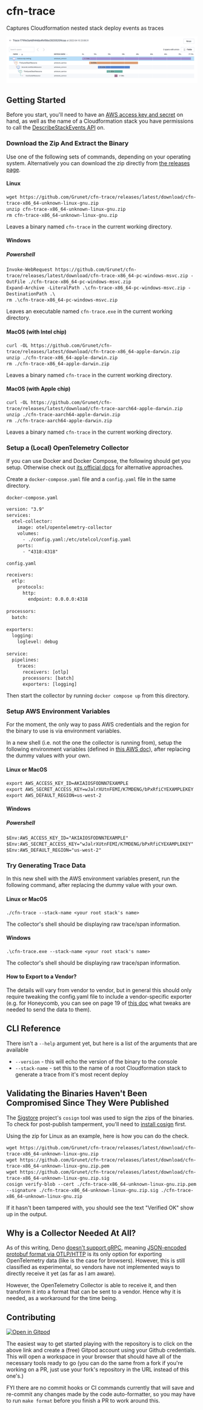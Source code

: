 # cfn-trace

Captures Cloudformation nested stack deploy events as traces

![Five bars of equal height, each one less wide than the one above it, stacked on top of each other to look like an upside down pyramid. Each bar represents a span of time, and its duration is written out on the bar. On the left and inline with each bar is the name associated to each bar, corresponding to the name given to the resource in Cloudformation. There are connecting lines between the names indicating that each bar is considered a child of the one above it.](./examples/hollow-only-nesting/visualization.png)

## Getting Started

Before you start, you'll need to have an
[AWS access key and secret](https://docs.aws.amazon.com/general/latest/gr/aws-sec-cred-types.html#access-keys-and-secret-access-keys)
on hand, as well as the name of a Cloudformation stack you have permissions to
call the
[DescribeStackEvents API](https://docs.aws.amazon.com/AWSCloudFormation/latest/APIReference/API_DescribeStackEvents.html)
on.

### Download the Zip And Extract the Binary

Use one of the following sets of commands, depending on your operating system.
Alternatively you can download the zip directly from
[the releases page](https://github.com/Grunet/cfn-trace/releases).

#### Linux

```
wget https://github.com/Grunet/cfn-trace/releases/latest/download/cfn-trace-x86_64-unknown-linux-gnu.zip
unzip cfn-trace-x86_64-unknown-linux-gnu.zip
rm cfn-trace-x86_64-unknown-linux-gnu.zip
```

Leaves a binary named `cfn-trace` in the current working directory.

#### Windows

##### Powershell

```
Invoke-WebRequest https://github.com/Grunet/cfn-trace/releases/latest/download/cfn-trace-x86_64-pc-windows-msvc.zip -OutFile ./cfn-trace-x86_64-pc-windows-msvc.zip
Expand-Archive -LiteralPath .\cfn-trace-x86_64-pc-windows-msvc.zip -DestinationPath .\
rm .\cfn-trace-x86_64-pc-windows-msvc.zip
```

Leaves an executable named `cfn-trace.exe` in the current working directory.

#### MacOS (with Intel chip)

```
curl -OL https://github.com/Grunet/cfn-trace/releases/latest/download/cfn-trace-x86_64-apple-darwin.zip
unzip ./cfn-trace-x86_64-apple-darwin.zip
rm ./cfn-trace-x86_64-apple-darwin.zip
```

Leaves a binary named `cfn-trace` in the current working directory.

#### MacOS (with Apple chip)

```
curl -OL https://github.com/Grunet/cfn-trace/releases/latest/download/cfn-trace-aarch64-apple-darwin.zip
unzip ./cfn-trace-aarch64-apple-darwin.zip
rm ./cfn-trace-aarch64-apple-darwin.zip
```

Leaves a binary named `cfn-trace` in the current working directory.

### Setup a (Local) OpenTelemetry Collector

If you can use Docker and Docker Compose, the following should get you setup.
Otherwise check out
[its official docs](https://opentelemetry.io/docs/collector/getting-started/)
for alternative approaches.

Create a `docker-compose.yaml` file and a `config.yaml` file in the same
directory.

`docker-compose.yaml`

```
version: "3.9"
services:
  otel-collector:
    image: otel/opentelemetry-collector
    volumes:
      - ./config.yaml:/etc/otelcol/config.yaml
    ports:
      - "4318:4318"
```

`config.yaml`

```
receivers:
  otlp:
    protocols:
      http:
        endpoint: 0.0.0.0:4318

processors:
  batch:

exporters:
  logging:
    loglevel: debug

service:
  pipelines:
    traces:
      receivers: [otlp]
      processors: [batch]
      exporters: [logging]
```

Then start the collector by running `docker compose up` from this directory.

### Setup AWS Environment Variables

For the moment, the only way to pass AWS credentials and the region for the
binary to use is via environment variables.

In a new shell (i.e. not the one the collector is running from), setup the
following environment variables (defined in
[this AWS doc](https://docs.aws.amazon.com/cli/latest/userguide/cli-configure-envvars.html)),
after replacing the dummy values with your own.

#### Linux or MacOS

```
export AWS_ACCESS_KEY_ID=AKIAIOSFODNN7EXAMPLE
export AWS_SECRET_ACCESS_KEY=wJalrXUtnFEMI/K7MDENG/bPxRfiCYEXAMPLEKEY
export AWS_DEFAULT_REGION=us-west-2
```

#### Windows

##### Powershell

```
$Env:AWS_ACCESS_KEY_ID="AKIAIOSFODNN7EXAMPLE"
$Env:AWS_SECRET_ACCESS_KEY="wJalrXUtnFEMI/K7MDENG/bPxRfiCYEXAMPLEKEY"
$Env:AWS_DEFAULT_REGION="us-west-2"
```

### Try Generating Trace Data

In this new shell with the AWS environment variables present, run the following
command, after replacing the dummy value with your own.

#### Linux or MacOS

```
./cfn-trace --stack-name <your root stack's name>
```

The collector's shell should be displaying raw trace/span information.

#### Windows

```
.\cfn-trace.exe --stack-name <your root stack's name>
```

The collector's shell should be displaying raw trace/span information.

#### How to Export to a Vendor?

The details will vary from vendor to vendor, but in general this should only
require tweaking the config.yaml file to include a vendor-specific exporter
(e.g. for Honeycomb, you can see on page 19 of
[this doc](https://www.honeycomb.io/wp-content/uploads/2022/03/Front-end-Observability-Whitepaper-1.pdf)
what tweaks are needed to send the data to them).

## CLI Reference

There isn't a `--help` argument yet, but here is a list of the arguments that
are available

- `--version` - this will echo the version of the binary to the console
- `--stack-name` - set this to the name of a root Cloudformation stack to
  generate a trace from it's most recent deploy

## Validating the Binaries Haven't Been Compromised Since They Were Published

The [Sigstore](https://www.sigstore.dev/) project's `cosign` tool was used to
sign the zips of the binaries. To check for post-publish tamperment, you'll need
to [install cosign](https://docs.sigstore.dev/cosign/installation) first.

Using the zip for Linux as an example, here is how you can do the check.

```
wget https://github.com/Grunet/cfn-trace/releases/latest/download/cfn-trace-x86_64-unknown-linux-gnu.zip
wget https://github.com/Grunet/cfn-trace/releases/latest/download/cfn-trace-x86_64-unknown-linux-gnu.zip.pem
wget https://github.com/Grunet/cfn-trace/releases/latest/download/cfn-trace-x86_64-unknown-linux-gnu.zip.sig
cosign verify-blob --cert ./cfn-trace-x86_64-unknown-linux-gnu.zip.pem --signature ./cfn-trace-x86_64-unknown-linux-gnu.zip.sig ./cfn-trace-x86_64-unknown-linux-gnu.zip
```

If it hasn't been tampered with, you should see the text "Verified OK" show up
in the output.

## Why is a Collector Needed At All?

As of this writing, Deno
[doesn't support gRPC](https://github.com/denoland/deno/issues/3326), meaning
[JSON-encoded protobuf format via OTLP/HTTP](https://github.com/open-telemetry/opentelemetry-specification/blob/main/specification/protocol/otlp.md#otlphttp)
is its only option for exporting OpenTelemetry data (like is the case for
browsers). However, this is still classified as experimental, so vendors have
not implemented ways to directly receive it yet (as far as I am aware).

However, the OpenTelemetry Collector is able to receive it, and then transform
it into a format that can be sent to a vendor. Hence why it is needed, as a
workaround for the time being.

## Contributing

[![Open in Gitpod](https://gitpod.io/button/open-in-gitpod.svg)](https://gitpod.io/#https://github.com/Grunet/cfn-trace)

The easiest way to get started playing with the repository is to click on the
above link and create a (free) Gitpod account using your Github credentials.
This will open a workspace in your browser that should have all of the necessary
tools ready to go (you can do the same from a fork if you're working on a PR,
just use your fork's repository in the URL instead of this one's.)

FYI there are no commit hooks or CI commands currently that will save and
re-commit any changes made by the code auto-formatter, so you may have to run
`make format` before you finish a PR to work around this.
